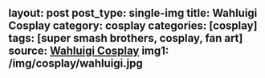 layout: post
post_type: single-img
title: Wahluigi Cosplay
category: cosplay
categories: [cosplay]
tags: [super smash brothers, cosplay, fan art]
source: <a href="FIND THIS LINK" target="_blank" rel="nofollow">Wahluigi Cosplay</a>
img1: /img/cosplay/wahluigi.jpg
---
